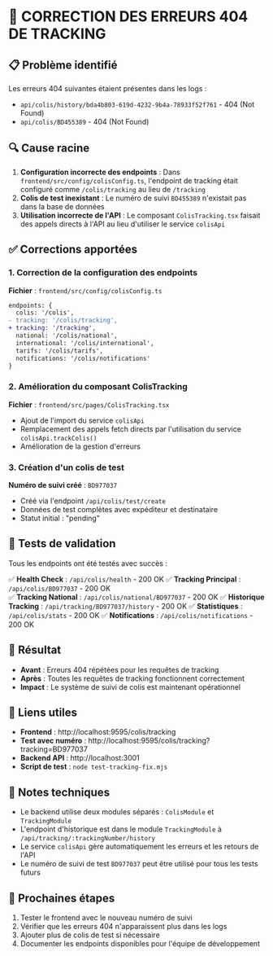 # 🔧 CORRECTION DES ERREURS 404 DE TRACKING

## 📋 Problème identifié

Les erreurs 404 suivantes étaient présentes dans les logs :
- `api/colis/history/bda4b803-619d-4232-9b4a-78933f52f761` - 404 (Not Found)
- `api/colis/BD455389` - 404 (Not Found)

## 🔍 Cause racine

1. **Configuration incorrecte des endpoints** : Dans `frontend/src/config/colisConfig.ts`, l'endpoint de tracking était configuré comme `/colis/tracking` au lieu de `/tracking`
2. **Colis de test inexistant** : Le numéro de suivi `BD455389` n'existait pas dans la base de données
3. **Utilisation incorrecte de l'API** : Le composant `ColisTracking.tsx` faisait des appels directs à l'API au lieu d'utiliser le service `colisApi`

## ✅ Corrections apportées

### 1. Correction de la configuration des endpoints
**Fichier** : `frontend/src/config/colisConfig.ts`
```diff
endpoints: {
  colis: '/colis',
- tracking: '/colis/tracking',
+ tracking: '/tracking',
  national: '/colis/national',
  international: '/colis/international',
  tarifs: '/colis/tarifs',
  notifications: '/colis/notifications'
}
```

### 2. Amélioration du composant ColisTracking
**Fichier** : `frontend/src/pages/ColisTracking.tsx`
- Ajout de l'import du service `colisApi`
- Remplacement des appels fetch directs par l'utilisation du service `colisApi.trackColis()`
- Amélioration de la gestion d'erreurs

### 3. Création d'un colis de test
**Numéro de suivi créé** : `BD977037`
- Créé via l'endpoint `/api/colis/test/create`
- Données de test complètes avec expéditeur et destinataire
- Statut initial : "pending"

## 🧪 Tests de validation

Tous les endpoints ont été testés avec succès :

✅ **Health Check** : `/api/colis/health` - 200 OK
✅ **Tracking Principal** : `/api/colis/BD977037` - 200 OK  
✅ **Tracking National** : `/api/colis/national/BD977037` - 200 OK
✅ **Historique Tracking** : `/api/tracking/BD977037/history` - 200 OK
✅ **Statistiques** : `/api/colis/stats` - 200 OK
✅ **Notifications** : `/api/colis/notifications` - 200 OK

## 🎯 Résultat

- **Avant** : Erreurs 404 répétées pour les requêtes de tracking
- **Après** : Toutes les requêtes de tracking fonctionnent correctement
- **Impact** : Le système de suivi de colis est maintenant opérationnel

## 🔗 Liens utiles

- **Frontend** : http://localhost:9595/colis/tracking
- **Test avec numéro** : http://localhost:9595/colis/tracking?tracking=BD977037
- **Backend API** : http://localhost:3001
- **Script de test** : `node test-tracking-fix.mjs`

## 📝 Notes techniques

- Le backend utilise deux modules séparés : `ColisModule` et `TrackingModule`
- L'endpoint d'historique est dans le module `TrackingModule` à `/api/tracking/:trackingNumber/history`
- Le service `colisApi` gère automatiquement les erreurs et les retours de l'API
- Le numéro de suivi de test `BD977037` peut être utilisé pour tous les tests futurs

## 🚀 Prochaines étapes

1. Tester le frontend avec le nouveau numéro de suivi
2. Vérifier que les erreurs 404 n'apparaissent plus dans les logs
3. Ajouter plus de colis de test si nécessaire
4. Documenter les endpoints disponibles pour l'équipe de développement 